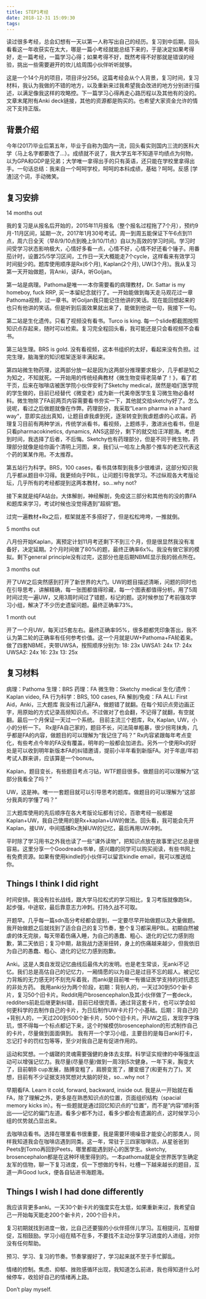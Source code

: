 ```yaml
---
title: STEP1考经
date: 2018-12-31 15:09:30
tags:
---
```

读过很多考经，总会幻想有一天以第一人称写出自己的经历。复习到中后期，回头看看这一年收获实在太大，哪是一篇小考经就能总结下来的，于是决定如果考得好，走一篇考经，一篇学习心得；如果考得不好，既然考得不好那就是错误的经验，挑出一些需要避开的坎儿给周围小伙伴听听就够。

这是一个14个月的项目，项目评分256。这篇考经会从个人背景，复习时间，复习材料，我认为我做的不错的地方，以及重新来过我希望我会改进的地方分别进行描述，以满足像我这样的攻略控。下一篇学习心得再走心路历程以及其他有的没的。文章末尾附有Anki deck链接，其他的资源都是购买的。也希望大家资金允许的情况下支持正版。

背景介绍
---

今年(2017)毕业后第五年，毕业于自称为国内一流，回头看实则国内三流的医科大学（马上名字都要改了…）。成绩就不说了，我大学五年不知道平均绩点为何物，以为GPA和GDP是兄弟；大学唯一拿得出手的只有英语，还只能在学校里拿得出手。一句话总结：我来自一个呵呵学校，呵呵的本科成绩，基础？呵呵。反感 [学渣]这个词，手动微笑。

复习安排
---

14 months out

我的复习是从报名后开始的，2015年11月报名（整个报名过程拖了7个月），预约9月-11月区间，延期一次，2017年1月30号考试。周一到周五能保证下午6点到11点，周六日全天（早8/9/10点到晚上9/10/11点）自以为高效的学习时间。学习时间受学习状态影响极大，心情好多看一点，心情不好，心情不好还看个锤子。用番茄计时，设置25/5学习区间，工作日一天大概能走7个cycle，这样看来有效学习时间挺少的。题库使用顺序是Rx(6个月), Kaplan(2个月), UW(3个月)。我从复习第一天开始做题，背Anki，读FA，听Goljan。

第一站是病理。Pathoma是唯一一本你需要看的病理教材，Dr. Sattar is my homeboy, fuck RRP, 买一本留纪念就行了。一开始能做到每天走马观花过一章Pathoma视频，过一章书。听Goljan我只能记住他讲的笑话。现在能回想起来的也只有他讲的笑话。但是听到后面效果就出来了，能做到他说一句，我接下一句。

第二站是生化遗传。只看了视频没有看书。Turco is king. 每一个slide都截图按照知识点存起来，随时可以检索。复习完全程回头看，我可能还是只会看视频不会看书。

第三站生理。BRS is gold. 没有看视频，这本书组织的太好，看起来没有负担。过完生理，脑海里的知识框架逐渐丰满起来。

第四站微生物药理，这两部分放一起是因为这两部分推理要求极少，几乎都是知之为知之，不知就死。一开始用的传统经典教材《微生物变得老简单了！》，看了若干页，后来在咖啡店被医学院小伙伴安利了Sketchy medical，居然是咱们医学院的学生做的，目前已经替代《微变老》成为新一代美帝医学生复习微生物必备材料。微生物除了FA前两页内容需要看书夯实一下，其他就交给sketchy好了。怎么说呢，看过之后做题就像在作弊。药理部分，我采取”Learn pharma in a hard way“，意即实战出真知，让题目虐我虐到死，逐渐转变到我虐题虐的心欢喜。药理复习目前有两种学派，传统学派看书，看视频，上题练手，激进派也看书，但是只看pharmacokinetics, dynamics, ANS这部分，剩下的就交给汪洋题海。考虑到时间，我选择了后者，不后悔。Sketchy也有药理部分，但是不同于微生物，药理部分就像是给你画个清明上河图，来，我们认一哈左上角那个推车的老汉代表这个药的某某作用。不太推荐。

第五站行为科学。BRS，100 cases，看书具体帮到我多少很难讲，这部分知识我几乎都从题目中习得。我更倾向于PBL，让问题引导我学习。不过纵观各大考版论坛，几乎所有的考经都提到这两本教材，so…why not?

接下来就是纯FA站台。大体解剖，神经解剖，免疫这三部分和其他有的没的靠FA和题库来学习，考试时候也没觉得遇到”超纲“题。

过完一遍教材+Rx之后，框架就差不多搭好了，但是松松垮垮，一推就倒。

5 months out

八月份开始Kaplan，离预定计划11月考还剩下不到三个月，但是很显然我没有准备好，决定延期。2个月时间做了80%的题，最终正确率6x%。我没有做它家的模拟。剩下general principle没有过完，这部分也是后期NBME显示我的弱点所在。

3 months out

开了UW之后突然感到打开了新世界的大门。UW的题目描述清晰，问题的同时也在引导思考，讲解精确，每一张图都值得珍藏，每一个图表都值得分析。用了5周时间过完一遍UW，又用3周时间过了错题，标记的题。这时候参加了考前强攻学习小组，解决了不少历史遗留问题。最终正确率73%。

1 month out

开了一个月UW，每天过5套左右。最终正确率95%，很多题都凭印象答出，我不认为第二轮的正确率有任何参考价值。这一个月就是UW+Pathoma+FA轮着来。做了四套NBME，夹带UWSA，按照顺序分别为:
18: 23x
UWSA1: 24x
17: 24x
UWSA2: 24x
16: 23x
13: 25x

复习材料
---

病理：Pathoma
生理：BRS
药理：FA
微生物：Sketchy medical
生化/遗传：Kaplan video, FA
行为科学：BRS, 100 cases, FA
解剖/免疫：FA
ALL: First Aid，Anki，三大题库
我没有过几遍FA，做题错了就翻。在每个知识点旁边画正字，用原始的方式记录高频知识点。不过做对了也会翻，不记得了就翻，有空就翻。最后一个月保证一天过一个系统。
目前主流三个题库，Rx, Kaplan, UW，小小的分析一下。
Rx是FA自己家的，题目不长，问法简单粗暴，很少拐弯抹角，几乎都是FA的内容，做题目的可以理解为“我记住了吗？” Rx内容紧跟每年考点变化，有些考点今年的FA没有覆盖，明年的一般都会加进去。另外一个使用Rx的好处是可以收到明年新版本FA的纠错邀请，提前小半年看到新版FA。对于年底/年初考试人群来讲，应该算是一个bonus。

Kaplan，题目变长，有些题目考点刁钻，WTF题目很多。做题目的可以理解为“这部分我看全了吗？”

UW，这是神。唯一一套题目就可以引导思考的题库。做题目的可以理解为“这部分我真的学懂了吗？”

三大题库使用的先后顺序在各大考版论坛都有讨论，百歌考经一般都是Kaplan+UW，我自己使用的是Rx+kaplan+UW的做法。回头看，我可能会先开Kaplan，接UW，中间插播Rx洗掉UW的记忆，最后再用UW冲刺。

平时除了学习用书之外我也读了一些“课外读物”，把知识点放在故事里记忆总是很容易。这里分享一个Goodreads书单，感兴趣的同学可以购买阅读，有些书网上有免费资源。如果有使用kindle的小伙伴可以留言kindle email，我可以推送给你。

Things I think I did right
---

时间安排。我没有拉长战线，跟大学马拉松式的学习相比，复习考版就像跑5k，起步强，中途软，最后靠意志力冲刺。打持久战不可取。

开题早。几乎每一篇sdn高分考经都会提到，一定要尽早开始做题以及大量做题。我开始做题之后就找到了适合自己的复习节奏，整个复习都采用PBL。初期自然被虐的体无完肤，每天带着伤痛入睡，为自己的愚蠢、粗心、退化的记忆力感到抱歉，第二天依旧；复习中期，敌我战力逐渐扭转，身上的伤痛越来越少，但我依旧为自己的愚蠢、粗心、退化的记忆力感到抱歉。

Anki。这是人类自发现记忆曲线后最伟大的发明。也是老生常谈，无anki不记忆。我们总是高估自己的记忆力，一厢情愿的以为自己是过目不忘的超人。被记忆力背叛的无力感无时不刻充斥着我，而anki是目前唯一有循证医学支持的对抗遗忘的非处方药。
我用anki分为两个阶段，初期：背别人的，一天过30到50个新卡片，复习50个旧卡片。Reddit用户brosencephalon及其小伙伴做了一套deck，redditers前赴后继更新纠错，目前已经很完善。通过背这套卡片，也可以学会如何更科学的去制作自己的卡片，为日后制作UW卡片打个小基础。后期：背自己的+背别人的，一天过200到500个新卡片，500个旧卡片。开UW之后，发现字字珠玑，恨不得每一个标点都记下来，这个时候模仿brosencephalon的形式制作自己的卡片，尽量做到面面俱到。
我有开一个学习小组，主要目的是每日anki打卡，忘记打卡的罚红包等等，至少对我自己是有促进作用的。

运动和冥想。一个龌蹉的灵魂需要强健的身体去支撑。科学证实规律的中等强度运动可以增强记忆力。我尽量(尽量尽量)做到一周3到5次健身。一年下来，胸变大了，目前朝B cup发展，胳膊变粗了，肩膀变宽了，腰变细了(和更有力了)。冥想，目前有不少证据支持冥想对大脑的好处，so…why not？

早期看FA. Learn it cold, forward, backward, inside out. 我是从一开始就在看FA，除了理解之外，更多是在熟悉知识点的位置，页面组织结构（spacial memory kicks in）。有一些题就是通过回忆知识点的”位置“，而不是”内容“顺利答出——记忆的偏门左道。看多少都不为过，看多少都会有遗漏的点，这时候学习小组的优势就凸显出来。

去咖啡店看书。选择在哪里看书很重要，我是需要环境噪音才能安心的那类人，同样我知道我会在咖啡店遇到同类。这一年，常驻于三四家咖啡店，从星爸爸到Peets到Tomo再回到Peets，哪里都能遇到好心的医学生。sketchy, brosencephalon都是在这种环境里得到的。一本pathoma就是全世界医学生确定友军的信物，聊一下复习进度，侃一下想做的专科，吐槽一下越来越长的题目，互道一声Good luck，便各自钻进书海题海。

Things I wish I had done differently
---
我应该背更多anki。一天30个新卡片的强度实在太低，如果重新来过，我希望自己一开始每天能走200个新卡片，200个旧卡片。

复习初期就找到进度一致，比自己还要狠的小伙伴搭伴儿学习。互相提问，互相督促，互相鼓励。学习小组在精不在多，不要找不主动分享学习进度的人进组，对你没有任何帮助。

预习、学习、复习的节奏。节奏掌握好了，学习起来就不至于手忙脚乱。

情绪的控制。焦虑、抑郁、挫败感循环出现，我知道怎么前进，我也得知道什么时候停车，收拾好自己的情绪再上路。

Don’t play myself.